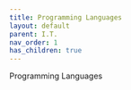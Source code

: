 ```yaml
---
title: Programming Languages 
layout: default
parent: I.T.
nav_order: 1 
has_children: true
---
```


Programming Languages

